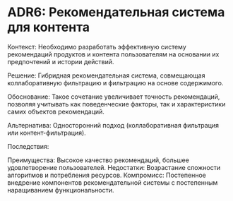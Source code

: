 # ADR6: Рекомендательная система для контента

Контекст: Необходимо разработать эффективную систему рекомендаций продуктов и контента пользователям на основании их предпочтений и истории действий.

Решение: Гибридная рекомендательная система, совмещающая коллаборативную фильтрацию и фильтрацию на основе содержимого.

Обоснование: Такое сочетание увеличивает точность рекомендаций, позволяя учитывать как поведенческие факторы, так и характеристики самих объектов рекомендаций.

Альтернатива: Односторонний подход (коллаборативная фильтрация или контент-фильтрация).

Последствия:

Преимущества: Высокое качество рекомендаций, большее удовлетворение пользователей.
Недостатки: Возрастание сложности алгоритмов и потребления ресурсов.
Компромисс: Постепенное внедрение компонентов рекомендательной системы с постепенным наращиванием функциональности.
